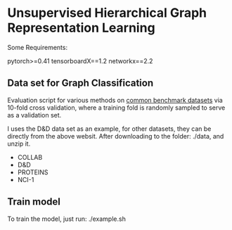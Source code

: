 # Unsupervised Hierarchical Graph Representation Learning


Some Requirements:

pytorch>=0.41
tensorboardX==1.2
networkx==2.2

## Data set for Graph Classification

Evaluation script for various methods on [common benchmark datasets](http://graphkernels.cs.tu-dortmund.de) via 10-fold cross validation, where a training fold is randomly sampled to serve as a validation set. 

I uses the D&D data set as an example, for other datasets, they can be directly from the above websit. After downloading to the folder: ./data, and unzip it.

- COLLAB
- D\&D 
- PROTEINS 
- NCI-1


## Train model

To train the model, just run: ./example.sh
